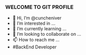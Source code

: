 ### WELCOME TO GIT PROFILE

- 👋 Hi, I’m @cuncheniver
- 👀 I’m interested in ...
- 🌱 I’m currently learning ...
- 💞️ I’m looking to collaborate on ...
- 📫 How to reach me ...
- #BackEnd Developer
<!---

--->
